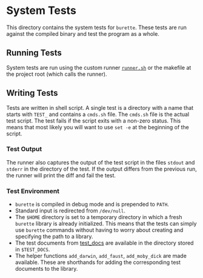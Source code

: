 
# System Tests

This directory contains the system tests for `burette`.
These tests are run against the compiled binary and test the program as a whole.

## Running Tests

System tests are run using the custom runner [`runner.sh`](./runner.sh) or the makefile at the
project root (which calls the runner).

## Writing Tests

Tests are written in shell script.
A single test is a directory with a name that starts with `TEST_` and contains a `cmds.sh` file.
The `cmds.sh` file is the actual test script.
The test fails if the script exits with a non-zero status.
This means that most likely you will want to use `set -e` at the beginning of the script.

### Test Output

The runner also captures the output of the test script in the files `stdout` and `stderr` in the
directory of the test.
If the output differs from the previous run, the runner will print the diff and fail the test.

### Test Environment

- `burette` is compiled in debug mode and is prepended to `PATH`.
- Standard input is redirected from `/dev/null`.
- The `$HOME` directory is set to a temporary directory in which a fresh `burette` library is
  already initialized.
  This means that the tests can simply use `burette` commands without having to worry about
  creating and specifying the path to a library.
- The test documents from [test_docs](test_docs) are available in the directory stored in
  `$TEST_DOCS`.
- The helper functions `add_darwin`, `add_faust`, `add_moby_dick` are made available.
  These are shorthands for adding the corresponding test documents to the library.

